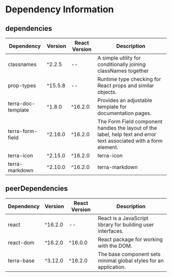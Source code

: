 # Dependency Information

## dependencies
| Dependency | Version | React Version | Description |
|-|-|-|-|
| classnames | ^2.2.5 | -- | A simple utility for conditionally joining classNames together |
| prop-types | ^15.5.8 | -- | Runtime type checking for React props and similar objects. |
| terra-doc-template | ^1.8.0 | ^16.2.0 | Provides an adjustable template for documentation pages. |
| terra-form-field | ^2.16.0 | ^16.2.0 | The Form Field component handles the layout of the label, help text and error text associated with a form element. |
| terra-icon | ^2.15.0 | ^16.2.0 | terra-icon |
| terra-markdown | ^2.10.0 | ^16.2.0 | terra-markdown |

## peerDependencies
| Dependency | Version | React Version | Description |
|-|-|-|-|
| react | ^16.2.0 | -- | React is a JavaScript library for building user interfaces. |
| react-dom | ^16.2.0 | ^16.0.0 | React package for working with the DOM. |
| terra-base | ^3.12.0 | ^16.2.0 | The base component sets minimal global styles for an application. |

